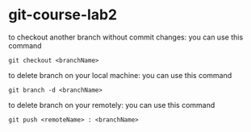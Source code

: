 # git-course-lab2

to checkout another branch without commit changes: you can use this command

```
git checkout <branchName>
```

to delete branch on your local machine: you can use this command

```
git branch -d <branchName>
```

to delete branch on your remotely: you can use this command

```
git push <remoteName> : <branchName>
```
